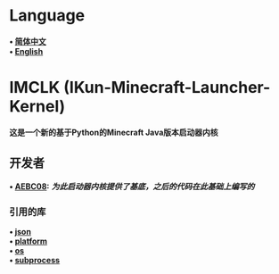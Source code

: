# Language
**• [简体中文](https://github.com/AEBC08/IMCLK/blob/main/README.md)  
• [English](https://github.com/AEBC08/IMCLK/blob/main/README_English.md)**
# IMCLK (IKun-Minecraft-Launcher-Kernel)
**这是一个新的基于Python的Minecraft Java版本启动器内核**
## 开发者
**• [AEBC08](https://github.com/AEBC08):** ***为此启动器内核提供了基底，之后的代码在此基础上编写的***
### 引用的库
**• [json](https://docs.python.org/3/library/json.html)  
• [platform](https://docs.python.org/3/library/platform.html)  
• [os](https://docs.python.org/3/library/os.html)  
• [subprocess](https://docs.python.org/3/library/subprocess.html)**
